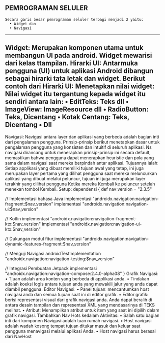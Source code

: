 ## PEMROGRAMAN SELULER
    Secara garis besar pemrograman seluler terbagi menjadi 2 yaitu:
      •	Widget dan
      •	Navigasi 
---
Widget:
     Merupakan komponen utama untuk membangun UI pada android. Widget mewarisi dari kelas ttampilan.
Hirarki UI:
     Antarmuka pengguna (UI) untuk aplikasi Android dibangun sebagai hirarki tata letak dan widget.
Berikut contoh dari Hirarki UI:
 <EditTeks
  android:id="@+id/editTeks"
  android:layout_width="0dp"
  android:layout_height="wrap_content"
  android:layout_marginStart="16dp"
  android:layout_marginLeft="16dp"
  android:layout_marginTop="16dp"
  android:ems="10"
  android:hint="@string/edit_message"
  android:inputType="textPersonName" />
Menetapkan nilai widget:
 Nilai widget itu tergantung kepada widget itu sendiri antara lain: 
     •	EditTeks: Teks dll
     •	ImageView: ImageResource dll
     •	RadioButton: Teks, Dicentang
     •	Kotak Centang: Teks, Dicentang
     •	Dll
---
Navigasi:
     Navigasi antara layer dan aplikasi yang berbeda adalah bagian inti dari pengalaman pengguna. Prinsip-prinsip berikut menetapkan dasar untuk pengalaman pengguna yang konsisten dan 
     intuitif di seluruh aplikasi. Ns navigasi dirancang untuk menerapkan prinsip-prinsip ini secara default, memastikan bahwa pengguna dapat menerapkan heuristic dan pola yang sama 
     dalam navigasi saat mereka berpindah antar aplikasi. Tujuannya ialah: Setiap applikasi yang dibuat memiliki tujuan awal yang tetap, ini juga merupakan layer pertama yang dilihat 
     pengguna saat mereka meluncurkan aplikasi yang dibuat melalui peluncur, tujuan ini juga merupakan layer terakhir yang dilihat pengguna Ketika mereka Kembali ke peluncur setelah 
     menekan tombol Kembali.
Setup: 
 dependensi {
 def nav_version = "2.3.5"

 // Implementasi bahasa Java
 implementasi "androidx.navigation:navigation-fragment:$nav_version"
 implementasi "androidx.navigation:navigation-ui:$nav_version"

 // Kotlin
 implementasi "androidx.navigation:navigation-fragment-ktx:$nav_version"
 implementasi "androidx.navigation:navigation-ui-ktx:$nav_version"

 // Dukungan modul fitur
 implementasi "androidx.navigation:navigation-dynamic-features-fragment:$nav_version"

 // Menguji Navigasi
 androidTestImplementation "androidx.navigation:navigation-testing:$nav_version"

 // Integrasi Pembuatan Jetpack
 implementasi "androidx.navigation:navigation-compose:2.4.0-alpha08"
}
Grafik Navigasi:
      •	Tjuan adalah area konten yang berbeda di applikasi anda.
      •	Tindakan adalah koeksi logis antara tujuan anda yang mewakili jalur yang anda dapat diambil pengguna.
Editor Navigasi:
     •	Panel tujuan: mencantumkan host navigasi anda dan semua tujuan saat ini di editor grafik.
     •	Editor grafik: berisi representasi visual dari grafik navigasi anda. Anda dapat beralih di antara desain tampilan dan representasi XML yang mendasarinya di TEKS melihat.
     •	Atribut: Menampilkan atribut untuk item yang saat ini dipilih dalam grafik navigasi.
Tambahkan Nav Hots kedalam Aktivitas:
     •	Salah satu bagian inti dari komponen Navigasi adalah tuan rumah navigasi.
     •	Host navigasi adalah wadah kosong tempat tujuan ditukar masuk dan keluar saat pengguna menavigasi melalui aplikasi Anda.
     •	Host navigasi harus berasal dari NavHost

